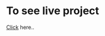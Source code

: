 <h1>To see live project </h1><a href="https://monikashakya18.github.io/Simple-Calculator/Index.html">Click</a> here..
